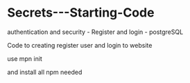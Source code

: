 # Secrets---Starting-Code
authentication  and security - Register and login  - postgreSQL

Code to creating register user  and login to website

use mpn init 

and install all npm needed
